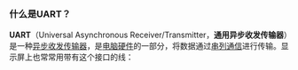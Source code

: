 ### 什么是UART？

**UART**（Universal Asynchronous Receiver/Transmitter，**通用异步收发传输器**）是一种[异步收发传输器](https://zh.wikipedia.org/wiki/异步串行通信)，是[电脑硬件](https://zh.wikipedia.org/wiki/电脑硬件)的一部分，将数据通过[串列通信](https://zh.wikipedia.org/wiki/串列通訊)进行传输。显示屏上也常常用带有这个接口的线：



